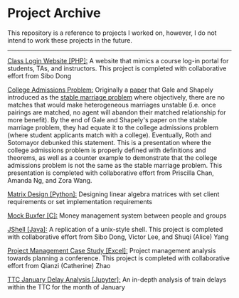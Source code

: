 # Project Archive

This repository is a reference to projects I worked on, however, I do not intend to work these projects in the future.

---

[Class Login Website [PHP]:](./ClassLoginWebsite) A website that mimics a course log-in portal for students, TAs, and instructors. This project is completed with collaborative effort from Sibo Dong

[College Admissions Problem:](./CollegeAdmissionsProblem) Originally a [paper](http://www.eecs.harvard.edu/cs286r/courses/fall09/papers/galeshapley.pdf) that Gale and Shapely introduced as the [stable marriage problem](https://www.youtube.com/watch?v=Qcv1IqHWAzg) where objectively, there are no matches that would make heterogeneous marriages unstable (i.e. once pairings are matched, no agent will abandon their matched relationship for more benefit). By the end of Gale and Shapely's paper on the stable marriage problem, they had equate it to the college admissions problem (where student applicants match with a college). Eventually, Roth and Sotomayor debunked this statement. This is a presentation where the college admissions problem is properly defined with definitions and theorems, as well as a counter example to demonstrate that the college admissions problem is not the same as the stable marriage problem. This presentation is completed with collaborative effort from Priscilla Chan, Amanda Ng, and Zora Wang.

[Matrix Design [Python]:](./MatrixDesign) Designing linear algebra matrices with set client requirements or set implementation requirements

[Mock Buxfer [C]:](./MockBuxfer) Money management system between people and groups

[JShell [Java]:](./JShell) A replication of a unix-style shell. This project is completed with collaborative effort from Sibo Dong, Victor Lee, and Shuqi (Alice) Yang  

[Project Management Case Study [Excel]:](./ProjectManagementCaseStudy) Project management analysis towards planning a conference. This project is completed with collaborative effort from Qianzi (Catherine) Zhao

[TTC January Delay Analysis [Jupyter]:](./TTCJanuaryDelayAnalysis) An in-depth analysis of train delays within the TTC for the month of January
